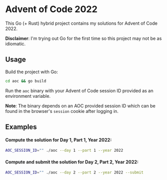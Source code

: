 # Advent of Code 2022

This Go (+ Rust) hybrid project contains my solutions for Advent of Code 2022.

**Disclaimer**: I'm trying out Go for the first time so this project may not be as idiomatic.

## Usage

Build the project with Go: 
```sh
cd aoc && go build
```
 
Run the `aoc` binary with your Advent of Code session ID provided as an environment variable.

**Note**: The binary depends on an AOC provided session ID which can be found in the browser's `session` cookie after logging in.

## Examples

#### Compute the solution for Day 1, Part 1, Year 2022:
```sh
AOC_SESSION_ID="" ./aoc --day 1 --part 1 --year 2022
```

#### Compute **and submit** the solution for Day 2, Part 2, Year 2022:
```sh
AOC_SESSION_ID="" ./aoc --day 2 --part 2 --year 2022 --submit
```
